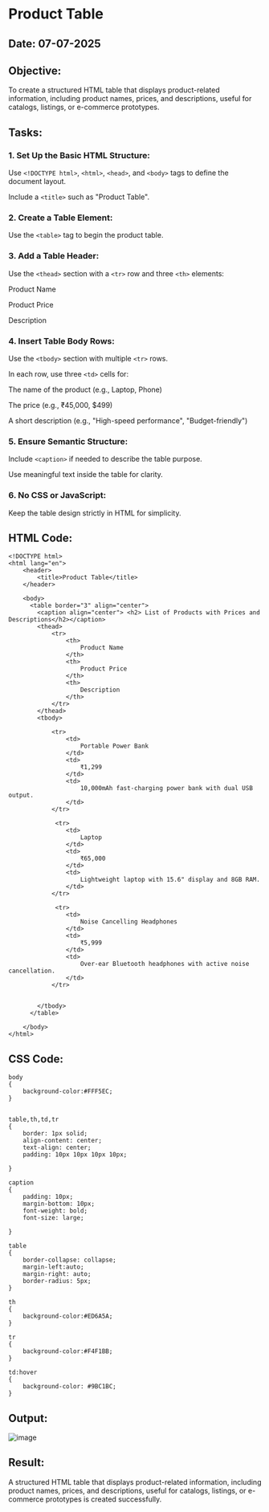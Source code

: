 # Product Table
## Date: 07-07-2025
## Objective:

To create a structured HTML table that displays product-related information, including product names, prices, and descriptions, useful for catalogs, listings, or e-commerce prototypes.

## Tasks:

### 1. Set Up the Basic HTML Structure:

Use ```<!DOCTYPE html>```, ```<html>```, ```<head>```, and ```<body>``` tags to define the document layout.

Include a ```<title>``` such as "Product Table".

### 2. Create a Table Element:

Use the ```<table>``` tag to begin the product table.

### 3. Add a Table Header:

Use the ```<thead>``` section with a ```<tr>``` row and three ```<th>``` elements:

Product Name

Product Price

Description

### 4. Insert Table Body Rows:

Use the ```<tbody>``` section with multiple ```<tr>``` rows.

In each row, use three ```<td>``` cells for:

The name of the product (e.g., Laptop, Phone)

The price (e.g., ₹45,000, $499)

A short description (e.g., "High-speed performance", "Budget-friendly")

### 5. Ensure Semantic Structure:

Include ```<caption>``` if needed to describe the table purpose.

Use meaningful text inside the table for clarity.

### 6. No CSS or JavaScript:

Keep the table design strictly in HTML for simplicity.
## HTML Code:
```
<!DOCTYPE html>
<html lang="en">
    <header>
        <title>Product Table</title>
    </header>

    <body>
      <table border="3" align="center">
        <caption align="center"> <h2> List of Products with Prices and Descriptions</h2></caption>
        <thead>
            <tr>
                <th>
                    Product Name
                </th>
                <th>
                    Product Price
                </th>
                <th>
                    Description
                </th>
            </tr>
        </thead>
        <tbody>

            <tr>
                <td>
                    Portable Power Bank
                </td>
                <td>
                    ₹1,299
                </td>
                <td>
                    10,000mAh fast-charging power bank with dual USB output.
                </td>
            </tr>

             <tr>
                <td>
                    Laptop
                </td>
                <td>
                    ₹65,000
                </td>
                <td>
                    Lightweight laptop with 15.6" display and 8GB RAM.
                </td>
            </tr>

             <tr>
                <td>
                    Noise Cancelling Headphones
                </td>
                <td>
                    ₹5,999
                </td>
                <td>
                    Over-ear Bluetooth headphones with active noise cancellation.
                </td>
            </tr>


        </tbody>
      </table>

    </body>
</html>
```

## CSS Code:
```
body
{
    background-color:#FFF5EC;
}


table,th,td,tr
{
    border: 1px solid;
    align-content: center;
    text-align: center;
    padding: 10px 10px 10px 10px;
    
}

caption
{
    padding: 10px;
    margin-bottom: 10px;
    font-weight: bold;
    font-size: large;
    
}

table
{
    border-collapse: collapse;
    margin-left:auto;
    margin-right: auto;
    border-radius: 5px;
}

th
{
    background-color:#ED6A5A;
}

tr
{
    background-color:#F4F1BB;
}

td:hover
{
    background-color: #9BC1BC;
}
```
## Output:
![image](https://github.com/user-attachments/assets/587f5e2f-9f43-4b91-aaf5-c97ba8d84ebc)

## Result:
A structured HTML table that displays product-related information, including product names, prices, and descriptions, useful for catalogs, listings, or e-commerce prototypes is created successfully.
